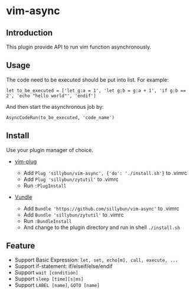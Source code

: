 # vim-async

## Introduction

This plugin provide API to run vim function asynchronously.

## Usage

The code need to be executed should be put into list. For example:

```
let to_be_executed = ['let g:a = 1', 'let g:b = g:a + 1', 'if g:b == 2', 'echo "hello world"', 'endif']
```

And then start the asynchronous job by:

```
AsyncCodeRun(to_be_executed, 'code_name')
```

## Install

Use your plugin manager of choice.

- [vim-plug](https://github.com/junegunn/vim-plug)
  - Add `Plug 'sillybun/vim-async', {'do': './install.sh'}` to .vimrc
  - Add `Plug 'sillybun/zytutil'` to .vimrc
  - Run `:PlugInstall`

- [Vundle](https://github.com/gmarik/vundle)
  - Add `Bundle 'https://github.com/sillybun/vim-async'` to .vimrc
  - Add `Bundle 'sillybun/zytutil'` to .vimrc
  - Run `:BundleInstall`
  - And change to the plugin directory and run in shell `./install.sh`

## Feature

- Support Basic Expression: `let, set, echo[m], call, execute, ...`
- Support if-statement: if/elseif/else/endif
- Support `wait [condition]`
- Support `sleep [time][s|ms]`
- Support `LABEL [name]`, `GOTO [name]`
